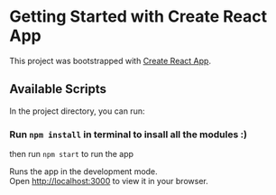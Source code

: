 # Getting Started with Create React App

This project was bootstrapped with [Create React App](https://github.com/facebook/create-react-app).

## Available Scripts

In the project directory, you can run:

### Run `npm install` in terminal to insall all the modules :)

then run `npm start` to run the app

Runs the app in the development mode.\
Open [http://localhost:3000](http://localhost:3000) to view it in your browser.

